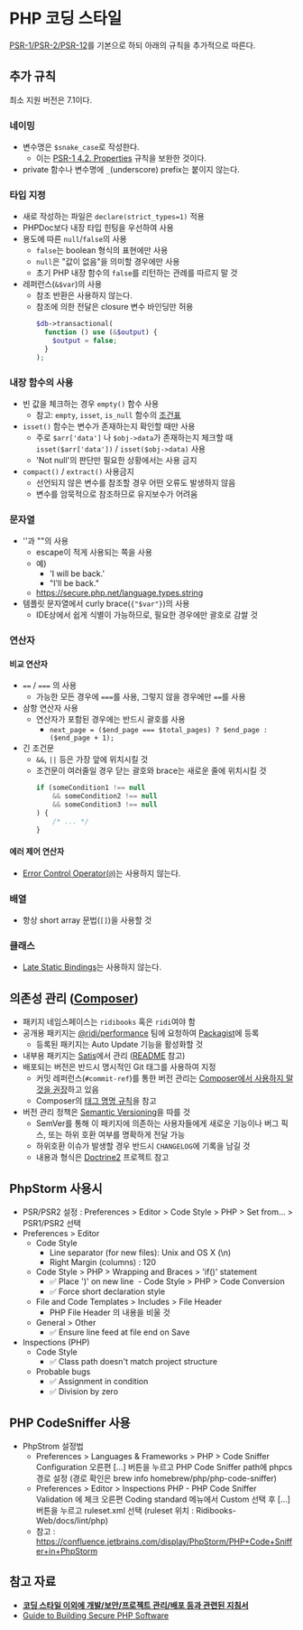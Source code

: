 # PHP 코딩 스타일

[PSR-1/PSR-2/PSR-12](http://www.php-fig.org/)를 기본으로 하되 아래의 규칙을 추가적으로 따른다.


## 추가 규칙

최소 지원 버전은 7.1이다.

### 네이밍

- 변수명은 `$snake_case`로 작성한다.
  - 이는 [PSR-1 4.2. Properties](http://www.php-fig.org/psr/psr-1/#42-properties) 규칙을 보완한 것이다.
- private 함수나 변수명에 `_`(underscore) prefix는 붙이지 않는다.

### 타입 지정

- 새로 작성하는 파일은 `declare(strict_types=1)` 적용
- PHPDoc보다 내장 타입 힌팅을 우선하여 사용
- 용도에 따른 `null`/`false`의 사용
  - `false`는 boolean 형식의 표현에만 사용
  - `null`은 "값이 없음"을 의미할 경우에만 사용
  - 초기 PHP 내장 함수의 `false`를 리턴하는 관례를 따르지 말 것
- 레퍼런스(`&$var`)의 사용
  - 참조 반환은 사용하지 않는다.
  - 참조에 의한 전달은 closure 변수 바인딩만 허용
    ```php
    $db->transactional(
      function () use (&$output) {
        $output = false;
      }
    );
    ```

### 내장 함수의 사용

- 빈 값을 체크하는 경우 `empty()` 함수 사용
  - 참고: `empty`, `isset`, `is_null` 함수의 [조건표](https://www.virendrachandak.com/techtalk/php-isset-vs-empty-vs-is_null/)
- `isset()` 함수는 변수가 존재하는지 확인할 때만 사용
  - 주로 `$arr['data']` 나 `$obj->data`가 존재하는지 체크할 때 `isset($arr['data'])` / `isset($obj->data)` 사용
  - 'Not null'의 판단만 필요한 상황에서는 사용 금지
- `compact()` / `extract()` 사용금지
  - 선언되지 않은 변수를 참조할 경우 어떤 오류도 발생하지 않음
  - 변수를 암묵적으로 참조하므로 유지보수가 어려움

### 문자열

- ''과 ""의 사용
  - escape이 적게 사용되는 쪽을 사용
  - 예)
    - 'I will be back.' 
    - "I'll be back."
  - https://secure.php.net/language.types.string
- 템플릿 문자열에서 curly brace(`{"$var"}`)의 사용
  - IDE상에서 쉽게 식별이 가능하므로, 필요한 경우에만 괄호로 감쌀 것

### 연산자

#### 비교 연산자
- `==` / `===` 의 사용
  - 가능한 모든 경우에 `===`를 사용, 그렇지 않을 경우에만 `==`를 사용
- 삼항 연산자 사용
  - 연산자가 포함된 경우에는 반드시 괄호를 사용
    - `next_page = ($end_page === $total_pages) ? $end_page : ($end_page + 1);`
- 긴 조건문
  - `&&`, `||` 등은 가장 앞에 위치시킬 것
  - 조건문이 여러줄일 경우 닫는 괄호와 brace는 새로운 줄에 위치시킬 것
    ```php
    if (someCondition1 !== null
        && someCondition2 !== null
        && someCondition3 !== null
    ) {
        /* ... */
    }
    ```
#### 에러 제어 연산자
- [Error Control Operator(`@`)](http://php.net/manual/en/language.operators.errorcontrol.php)는 사용하지 않는다.

### 배열

- 항상 short array 문법(`[]`)을 사용할 것

### 클래스

- [Late Static Bindings](http://php.net/manual/kr/language.oop5.late-static-bindings.php)는 사용하지 않는다.




## 의존성 관리 ([Composer](https://getcomposer.org/))

- 패키지 네임스페이스는 `ridibooks` 혹은 `ridi`여야 함
- 공개용 패키지는 [@ridi/performance](https://github.com/orgs/ridi/teams/performance) 팀에 요청하여 [Packagist](https://packagist.org/)에 등록
  - 등록된 패키지는 Auto Update 기능을 활성화할 것
- 내부용 패키지는 [Satis](https://satis.ridi.io/)에서 관리 ([README](https://gitlab.ridi.io/common/satis/blob/master/README.md) 참고)
- 배포되는 버전은 반드시 명시적인 Git 태그를 사용하여 지정
  - 커밋 레퍼런스(`#commit-ref`)를 통한 버전 관리는 [Composer에서 사용하지 말 것을 권장](https://github.com/composer/composer/blob/1.5/doc/articles/troubleshooting.md#i-have-locked-a-dependency-to-a-specific-commit-but-get-unexpected-results)하고 있음
  - Composer의 [태그 명명 규칙](https://getcomposer.org/doc/articles/versions.md#tags)을 참고
- 버전 관리 정책은 [Semantic Versioning](http://semver.org/)을 따를 것
  - SemVer를 통해 이 패키지에 의존하는 사용자들에게 새로운 기능이나 버그 픽스, 또는 하위 호환 여부를 명확하게 전달 가능
  - 하위호환 이슈가 발생할 경우 반드시 `CHANGELOG`에 기록을 남길 것
  - 내용과 형식은 [Doctrine2](https://github.com/doctrine/doctrine2/blob/master/UPGRADE.md) 프로젝트 참고



## PhpStorm 사용시

- PSR/PSR2 설정 : Preferences > Editor > Code Style > PHP > Set from… > PSR1/PSR2 선택
- Preferences > Editor
  - Code Style
    - Line separator (for new files): Unix and OS X (\n)
    - Right Margin (columns) : 120
  - Code Style > PHP > Wrapping and Braces > 'if()' statement
    - ✅ Place ')' on new line
  - Code Style > PHP > Code Conversion
    - ✅ Force short declaration style
  - File and Code Templates > Includes > File Header
    - PHP File Header 의 내용을 비울 것
  - General > Other
    - ✅ Ensure line feed at file end on Save
- Inspections (PHP)
  - Code Style 
    - ✅ Class path doesn't match project structure
  - Probable bugs
    - ✅ Assignment in condition
    - ✅ Division by zero




## PHP CodeSniffer 사용

- PhpStrom 설정법
  - Preferences > Languages & Frameworks > PHP > Code Sniffer
    Configuration 오른편 [...] 버튼을 누르고 PHP Code Sniffer path에 phpcs경로 설정
    (경로 확인은 brew info homebrew/php/php-code-sniffer)
  - Preferences > Editor > Inspections
    PHP - PHP Code Sniffer Validation 에 체크
    오른편 Coding standard 메뉴에서 Custom 선택 후 [...] 버튼을 누르고 ruleset.xml 선택
    (ruleset 위치 : Ridibooks-Web/docs/lint/php)
  - 참고 : https://confluence.jetbrains.com/display/PhpStorm/PHP+Code+Sniffer+in+PhpStorm




## 참고 자료

- **[코딩 스타일 이외에 개발/보안/프로젝트 관리/배포 등과 관련된 지침서](http://www.phptherightway.com)**
- [Guide to Building Secure PHP Software](https://paragonie.com/blog/2017/12/2018-guide-building-secure-php-software)
